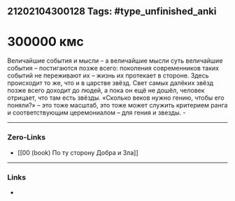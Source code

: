 21202104300128
Tags: #type_unfinished_anki
---
# 300000 кмс

   Величайшие события и мысли – а величайшие мысли суть величайшие события – постигаются позже всего: поколения современников таких событий не переживают их – жизнь их протекает в стороне. Здесь происходит то же, что и в царстве звёзд. Свет самых далёких звёзд позже всего доходит до людей, а пока он ещё не дошёл, человек отрицает, что там есть звёзды. «Сколько веков нужно гению, чтобы его поняли?» – это тоже масштаб, это тоже может служить критерием ранга и соответствующим церемониалом – для гения и звезды. -

---
### Zero-Links
- [[00 (book) По ту сторону Добра и Зла]]
---
### Links
-